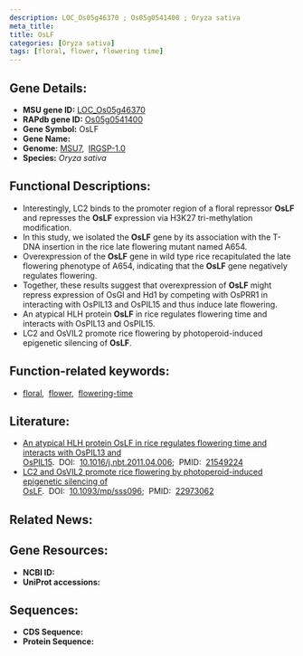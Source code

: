 ```yaml
---
description: LOC_Os05g46370 ; Os05g0541400 ; Oryza sativa
meta_title:
title: OsLF
categories: [Oryza sativa]
tags: [floral, flower, flowering time]
---
```


## Gene Details:
- **MSU gene ID:** [LOC_Os05g46370](http://rice.uga.edu/cgi-bin/ORF_infopage.cgi?orf=LOC_Os05g46370)  
- **RAPdb gene ID:** [Os05g0541400](https://rapdb.dna.affrc.go.jp/locus/?name=Os05g0541400)  
- **Gene Symbol:** OsLF
- **Gene Name:**
- **Genome:**  [MSU7](http://rice.uga.edu/),&nbsp;&nbsp;[IRGSP-1.0](https://rapdb.dna.affrc.go.jp/download/irgsp1.html)
- **Species:** *Oryza sativa*

## Functional Descriptions:
   - Interestingly, LC2 binds to the promoter region of a floral repressor **OsLF** and represses the **OsLF** expression via H3K27 tri-methylation modification.
   - In this study, we isolated the **OsLF** gene by its association with the T-DNA insertion in the rice late flowering mutant named A654.
   - Overexpression of the **OsLF** gene in wild type rice recapitulated the late flowering phenotype of A654, indicating that the **OsLF** gene negatively regulates flowering.
   - Together, these results suggest that overexpression of **OsLF** might repress expression of OsGI and Hd1 by competing with OsPRR1 in interacting with OsPIL13 and OsPIL15 and thus induce late flowering.
   - An atypical HLH protein **OsLF** in rice regulates flowering time and interacts with OsPIL13 and OsPIL15.
   - LC2 and OsVIL2 promote rice flowering by photoperoid-induced epigenetic silencing of **OsLF**.

## Function-related keywords:
   - [floral](/tags/floral/),&nbsp;&nbsp;[flower](/tags/flower/),&nbsp;&nbsp;[flowering-time](/tags/flowering-time/)

## Literature:
   - [An atypical HLH protein OsLF in rice regulates flowering time and interacts with OsPIL13 and OsPIL15](https://www.doi.org/10.1016/j.nbt.2011.04.006).&nbsp;&nbsp;DOI:&nbsp;&nbsp;[10.1016/j.nbt.2011.04.006](https://www.doi.org/10.1016/j.nbt.2011.04.006);&nbsp;&nbsp;PMID:&nbsp;&nbsp;[21549224](https://pubmed.ncbi.nlm.nih.gov/21549224/)
   - [LC2 and OsVIL2 promote rice flowering by photoperoid-induced epigenetic silencing of OsLF](https://www.doi.org/10.1093/mp/sss096).&nbsp;&nbsp;DOI:&nbsp;&nbsp;[10.1093/mp/sss096](https://www.doi.org/10.1093/mp/sss096);&nbsp;&nbsp;PMID:&nbsp;&nbsp;[22973062](https://pubmed.ncbi.nlm.nih.gov/22973062/)

## Related News:

## Gene Resources:
- **NCBI ID:**  []()
- **UniProt accessions:** [](https://www.uniprot.org/uniprotkb//entry)

## Sequences:
- **CDS Sequence:**
- **Protein Sequence:**
